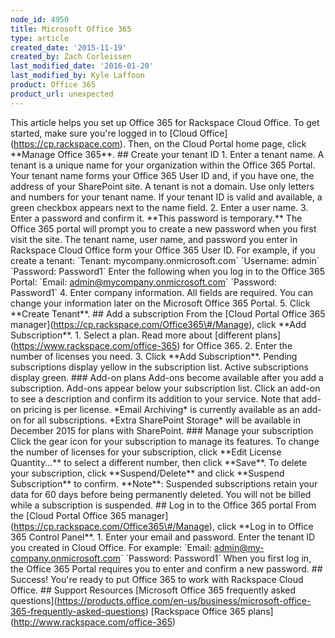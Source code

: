 ```yaml
---
node_id: 4950
title: Microsoft Office 365
type: article
created_date: '2015-11-19'
created_by: Zach Corleissen
last_modified_date: '2016-01-20'
last_modified_by: Kyle Laffoon
product: Office 365
product_url: unexpected
---
```


This article helps you set up Office 365 for Rackspace Cloud Office. To
get started, make sure you're logged in to \[Cloud
Office\](https://cp.rackspace.com). Then, on the Cloud Portal home page,
click \*\*Manage Office 365\*\*. \#\# Create your tenant ID 1. Enter a
tenant name. A tenant is a unique name for your organization within the
Office 365 Portal. Your tenant name forms your Office 365 User ID and,
if you have one, the address of your SharePoint site. A tenant is not a
domain. Use only letters and numbers for your tenant name. If your
tenant ID is valid and available, a green checkbox appears next to the
name field. 2. Enter a user name. 3. Enter a password and confirm it.
\*\*This password is temporary.\*\* The Office 365 portal will prompt
you to create a new password when you first visit the site. The tenant
name, user name, and password you enter in Rackspace Cloud Office form
your Office 365 User ID. For example, if you create a tenant: \`Tenant:
mycompany.onmicrosoft.com\` \`Username: admin\` \`Password: Password1\`
Enter the following when you log in to the Office 365 Portal: \`Email:
admin@mycompany.onmicrosoft.com\` \`Password: Password1\` 4. Enter
company information. All fields are required. You can change your
information later on the Microsoft Office 365 Portal. 5. Click
\*\*Create Tenant\*\*. \#\# Add a subscription From the \[Cloud Portal
Office 365 manager\](https://cp.rackspace.com/Office365\#/Manage), click
\*\*Add Subscription\*\*. 1. Select a plan. Read more about \[different
plans\](https://www.rackspace.com/office-365) for Office 365. 2. Enter
the number of licenses you need. 3. Click \*\*Add Subscription\*\*.
Pending subscriptions display yellow in the subscription list. Active
subscriptions display green. \#\#\# Add-on plans Add-ons become
available after you add a subscription. Add-ons appear below your
subscription list. Click an add-on to see a description and confirm its
addition to your service. Note that add-on pricing is per license.
\*Email Archiving\* is currently available as an add-on for all
subscriptions. \*Extra SharePoint Storage\* will be available in
December 2015 for plans with SharePoint. \#\#\# Manage your subscription
Click the gear icon for your subscription to manage its features. To
change the number of licenses for your subscription, click \*\*Edit
License Quantity...\*\* to select a different number, then click
\*\*Save\*\*. To delete your subscription, click \*\*Suspend/Delete\*\*
and click \*\*Suspend Subscription\*\* to confirm. \*\*Note\*\*:
Suspended subscriptions retain your data for 60 days before being
permanently deleted. You will not be billed while a subscription is
suspended. \#\# Log in to the Office 365 portal From the \[Cloud Portal
Office 365 manager\](https://cp.rackspace.com/Office365\#/Manage), click
\*\*Log in to Office 365 Control Panel\*\*. 1. Enter your email and
password. Enter the tenant ID you created in Cloud Office. For example:
\`Email: admin@my-company.onmicrosoft.com\` \`Password: Password1\` When
you first log in, the Office 365 Portal requires you to enter and
confirm a new password. \#\# Success! You're ready to put Office 365 to
work with Rackspace Cloud Office. \#\# Support Resources \[Microsoft
Office 365 frequently asked
questions\](https://products.office.com/en-us/business/microsoft-office-365-frequently-asked-questions)
\[Rackspace Office 365 plans\](http://www.rackspace.com/office-365)

